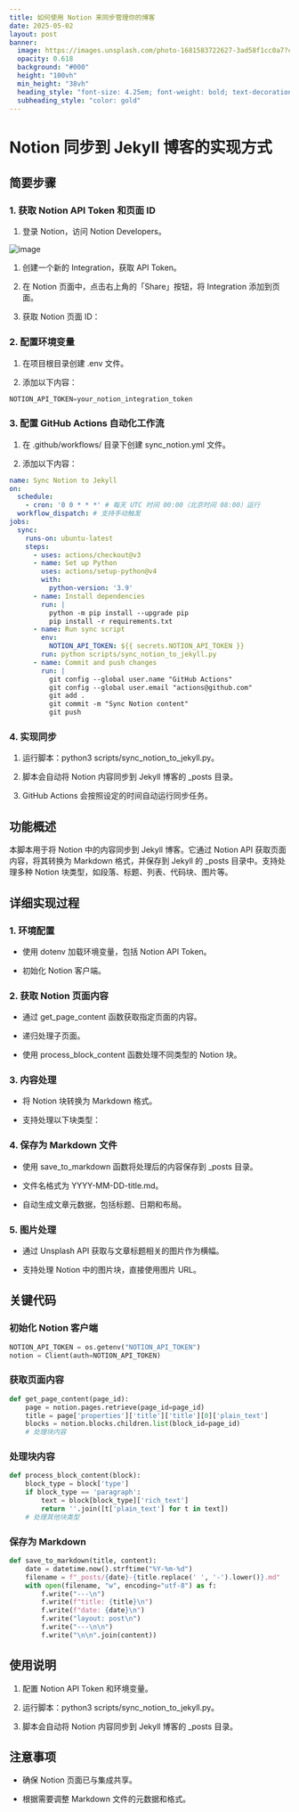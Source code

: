 ```yaml
---
title: 如何使用 Notion 来同步管理你的博客
date: 2025-05-02
layout: post
banner:
  image: https://images.unsplash.com/photo-1681583722627-3ad58f1cc0a7?crop=entropy&cs=tinysrgb&fit=max&fm=jpg&ixid=M3w2OTIwMzJ8MHwxfHJhbmRvbXx8fHx8fHx8fDE3NDYxNTUzMjN8&ixlib=rb-4.0.3&q=80&w=1080
  opacity: 0.618
  background: "#000"
  height: "100vh"
  min_height: "38vh"
  heading_style: "font-size: 4.25em; font-weight: bold; text-decoration: underline"
  subheading_style: "color: gold"
---
```


# Notion 同步到 Jekyll 博客的实现方式

## 简要步骤

### 1. 获取 Notion API Token 和页面 ID

1. 登录 Notion，访问 Notion Developers。

![image](https://prod-files-secure.s3.us-west-2.amazonaws.com/a7a0cc5a-89b9-4cda-8686-1fba0ca52f40/d19c1afe-dea5-4312-9333-786b0ba83054/image.png?X-Amz-Algorithm=AWS4-HMAC-SHA256&X-Amz-Content-Sha256=UNSIGNED-PAYLOAD&X-Amz-Credential=ASIAZI2LB466WNAGLU3U%2F20250502%2Fus-west-2%2Fs3%2Faws4_request&X-Amz-Date=20250502T030843Z&X-Amz-Expires=3600&X-Amz-Security-Token=IQoJb3JpZ2luX2VjEDMaCXVzLXdlc3QtMiJHMEUCIQCdG6NKGvS4oZFHnPfsLrJ5fqoXi8eY0%2Bd1Et%2Fg2MVapgIgWxilA5EA5EfeSA3nt5o0hY%2B2B9loh1dvgVhgTknnZJIqiAQIzP%2F%2F%2F%2F%2F%2F%2F%2F%2F%2FARAAGgw2Mzc0MjMxODM4MDUiDEDfMbPfiedJj79J0yrcA8STqPxjvqL62qKq1YCSqrpB96916Yl6csj0tPNMeW%2B2s9WtlexwrmT3%2FrWEOCQbmdcq%2FjoStNxpfCStXQSdPc6IaBb6nPbBfO%2BpZV4yDkzl3xSoxVW0fhgCvpXgcxTZJ8SAb2nqTZAZtiNZ0pgC9wDdgYMEoRtdLhHXYaaoExkV4LKCjZoeDiyFC2qAOUEH4NRzIMpodJTk%2Bm2VlRVtQs8Ay33w16JT19tyMvbdDmy7Y0CpeDKuwYePdhCX5sxRvDMQpCLT3U04Mf8TVBuzWfGHDIxL9Z3NBt3c087nKqReiOgCoXMNaMQDmWG3UTz%2B%2BcmGC8wGqLu%2FpRqu7LKnFzb4CfkAC5ir5hUmsCI0XD3cmvocdzO5laWxWJs%2BYIdyssFQE19grv7F0%2Bxw%2BlMFMIhqfHwvaxNDu8B9PLGiVk2CAm2w45FzU19iAWuN8DRdAXZ7EiBZsPmSCNnRoc5PP%2BeBFyapaz%2FqovagotZRxQW%2F%2FfHWl0ia8IzHaRo2u3XD0CkJST5kSf8cBKHLtQr9SE4kyC7YTfLVPP5yvgf%2BqRooN4AsKP%2Fg297neeBJmrQW9bCnAhCa8WGHjr6MZJ%2FRYqbk1ywxVOzK7yt7s7%2BoJn1Zocms8MLZUluTgpvKMJrs0MAGOqUBDt0soon7fyXodqJH5Sf2qpIwBlqVMRvF69fbFKEaCv1BYoaqMi7lbEXqRwuS7oXf0xOPeBxr588VTyXcLQL7hbynTIrNPHBeajRkfgtiXv0oCKjhx6VSKSEcY21iuPq8AbfjuOOU0xcKH12QW7f1LnKy%2FkEf4hGrUiSJkkeZ%2Fjz1Mkbbau79YpNS5CzcOlqvV%2FEZ5lqBjlS%2BVBfgiJsEOljKOUeU&X-Amz-Signature=db0947be39d3cf6096df037b4b68d32b310a939cf24456d906f3223520d1aa1f&X-Amz-SignedHeaders=host&x-id=GetObject)

1. 创建一个新的 Integration，获取 API Token。

1. 在 Notion 页面中，点击右上角的「Share」按钮，将 Integration 添加到页面。

1. 获取 Notion 页面 ID：


### 2. 配置环境变量

1. 在项目根目录创建 .env 文件。

1. 添加以下内容：

```javascript
NOTION_API_TOKEN=your_notion_integration_token
```

### 3. 配置 GitHub Actions 自动化工作流

1. 在 .github/workflows/ 目录下创建 sync_notion.yml 文件。

1. 添加以下内容：

```yaml
name: Sync Notion to Jekyll
on:
  schedule:
    - cron: '0 0 * * *' # 每天 UTC 时间 00:00（北京时间 08:00）运行
  workflow_dispatch: # 支持手动触发
jobs:
  sync:
    runs-on: ubuntu-latest
    steps:
      - uses: actions/checkout@v3
      - name: Set up Python
        uses: actions/setup-python@v4
        with:
          python-version: '3.9'
      - name: Install dependencies
        run: |
          python -m pip install --upgrade pip
          pip install -r requirements.txt
      - name: Run sync script
        env:
          NOTION_API_TOKEN: ${{ secrets.NOTION_API_TOKEN }}
        run: python scripts/sync_notion_to_jekyll.py
      - name: Commit and push changes
        run: |
          git config --global user.name "GitHub Actions"
          git config --global user.email "actions@github.com"
          git add .
          git commit -m "Sync Notion content"
          git push
```

### 4. 实现同步

1. 运行脚本：python3 scripts/sync_notion_to_jekyll.py。

1. 脚本会自动将 Notion 内容同步到 Jekyll 博客的 _posts 目录。

1. GitHub Actions 会按照设定的时间自动运行同步任务。

## 功能概述

本脚本用于将 Notion 中的内容同步到 Jekyll 博客。它通过 Notion API 获取页面内容，将其转换为 Markdown 格式，并保存到 Jekyll 的 _posts 目录中。支持处理多种 Notion 块类型，如段落、标题、列表、代码块、图片等。

## 详细实现过程

### 1. 环境配置

- 使用 dotenv 加载环境变量，包括 Notion API Token。

- 初始化 Notion 客户端。

### 2. 获取 Notion 页面内容

- 通过 get_page_content 函数获取指定页面的内容。

- 递归处理子页面。

- 使用 process_block_content 函数处理不同类型的 Notion 块。

### 3. 内容处理

- 将 Notion 块转换为 Markdown 格式。

- 支持处理以下块类型：


### 4. 保存为 Markdown 文件

- 使用 save_to_markdown 函数将处理后的内容保存到 _posts 目录。

- 文件名格式为 YYYY-MM-DD-title.md。

- 自动生成文章元数据，包括标题、日期和布局。

### 5. 图片处理

- 通过 Unsplash API 获取与文章标题相关的图片作为横幅。

- 支持处理 Notion 中的图片块，直接使用图片 URL。

## 关键代码

### 初始化 Notion 客户端

```python
NOTION_API_TOKEN = os.getenv("NOTION_API_TOKEN")
notion = Client(auth=NOTION_API_TOKEN)
```

### 获取页面内容

```python
def get_page_content(page_id):
    page = notion.pages.retrieve(page_id=page_id)
    title = page['properties']['title']['title'][0]['plain_text']
    blocks = notion.blocks.children.list(block_id=page_id)
    # 处理块内容
```

### 处理块内容

```python
def process_block_content(block):
    block_type = block['type']
    if block_type == 'paragraph':
        text = block[block_type]['rich_text']
        return ''.join([t['plain_text'] for t in text])
    # 处理其他块类型
```

### 保存为 Markdown

```python
def save_to_markdown(title, content):
    date = datetime.now().strftime("%Y-%m-%d")
    filename = f"_posts/{date}-{title.replace(' ', '-').lower()}.md"
    with open(filename, "w", encoding="utf-8") as f:
        f.write("---\n")
        f.write(f"title: {title}\n")
        f.write(f"date: {date}\n")
        f.write("layout: post\n")
        f.write("---\n\n")
        f.write("\n\n".join(content))
```

## 使用说明

1. 配置 Notion API Token 和环境变量。

1. 运行脚本：python3 scripts/sync_notion_to_jekyll.py。

1. 脚本会自动将 Notion 内容同步到 Jekyll 博客的 _posts 目录。

## 注意事项

- 确保 Notion 页面已与集成共享。

- 根据需要调整 Markdown 文件的元数据和格式。